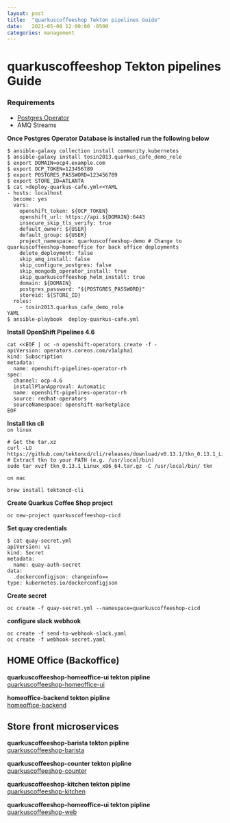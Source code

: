 ```yaml
---
layout: post
title:  "quarkuscoffeeshop Tekton pipelines Guide"
date:   2021-05-08 12:00:00 -0500
categories: management
---
```


# quarkuscoffeeshop Tekton pipelines Guide

### Requirements 
* [Postgres Operator](https://github.com/quarkuscoffeeshop/quarkuscoffeeshop-helm/wiki#install-postgres-operator)
* AMQ Streams

**Once Postgres Operator Database is installed run the following below**
```
$ ansible-galaxy collection install community.kubernetes
$ ansible-galaxy install tosin2013.quarkus_cafe_demo_role
$ export DOMAIN=ocp4.example.com
$ export OCP_TOKEN=123456789
$ export POSTGRES_PASSWORD=123456789
$ export STORE_ID=ATLANTA
$ cat >deploy-quarkus-cafe.yml<<YAML
- hosts: localhost
  become: yes
  vars:
    openshift_token: ${OCP_TOKEN}
    openshift_url: https://api.${DOMAIN}:6443
    insecure_skip_tls_verify: true
    default_owner: ${USER}
    default_group: ${USER}
    project_namespace: quarkuscoffeeshop-demo # Change to quarkuscoffeeshop-homeoffice for back office deployments 
    delete_deployment: false
    skip_amq_install: false
    skip_configure_postgres: false
    skip_mongodb_operator_install: true
    skip_quarkuscoffeeshop_helm_install: true
    domain: ${DOMAIN}
    postgres_password: "${POSTGRES_PASSWORD}"
    storeid: ${STORE_ID}
  roles:
    - tosin2013.quarkus_cafe_demo_role
YAML
$ ansible-playbook  deploy-quarkus-cafe.yml
```

**Install OpenShift Pipelines 4.6**
```
cat <<EOF | oc -n openshift-operators create -f -
apiVersion: operators.coreos.com/v1alpha1
kind: Subscription
metadata:
  name: openshift-pipelines-operator-rh
spec:
  channel: ocp-4.6
  installPlanApproval: Automatic
  name: openshift-pipelines-operator-rh
  source: redhat-operators
  sourceNamespace: openshift-marketplace
EOF
```

**Install tkn cli**  
`on linux`
```
# Get the tar.xz
curl -LO https://github.com/tektoncd/cli/releases/download/v0.13.1/tkn_0.13.1_Linux_x86_64.tar.gz
# Extract tkn to your PATH (e.g. /usr/local/bin)
sudo tar xvzf tkn_0.13.1_Linux_x86_64.tar.gz -C /usr/local/bin/ tkn
```

`on mac`
```
brew install tektoncd-cli
```

**Create Quarkus Coffee Shop project**
```
oc new-project quarkuscoffeeshop-cicd
```

**Set quay credentials**  
```
$ cat quay-secret.yml
apiVersion: v1
kind: Secret
metadata:
  name: quay-auth-secret
data:
  .dockerconfigjson: changeinfo==
type: kubernetes.io/dockerconfigjson
```

**Create secret**
```
oc create -f quay-secret.yml --namespace=quarkuscoffeeshop-cicd
```

**configure slack webhook**
```
oc create -f send-to-webhook-slack.yaml
oc create -f webhook-secret.yaml
```

## HOME Office (Backoffice)
**quarkuscoffeeshop-homeoffice-ui tekton pipline**  
[quarkuscoffeeshop-homeoffice-ui](https://github.com/quarkuscoffeeshop/tekton-pipelines/blob/master/quarkuscoffeeshop-homeoffice-ui/README.md)

**homeoffice-backend tekton pipline**  
[homeoffice-backend](https://github.com/quarkuscoffeeshop/tekton-pipelines/blob/master/homeoffice-backend/README.md)

## Store front microservices  

**quarkuscoffeeshop-barista tekton pipline**  
[quarkuscoffeeshop-barista](https://github.com/quarkuscoffeeshop/tekton-pipelines/blob/master/quarkuscoffeeshop-barista/README.md)

**quarkuscoffeeshop-counter tekton pipline**  
[quarkuscoffeeshop-counter](https://github.com/quarkuscoffeeshop/tekton-pipelines/blob/master/quarkuscoffeeshop-counter/README.md)

**quarkuscoffeeshop-kitchen tekton pipline**  
[quarkuscoffeeshop-kitchen](https://github.com/quarkuscoffeeshop/tekton-pipelines/blob/master/quarkuscoffeeshop-kitchen/README.md)

**quarkuscoffeeshop-homeoffice-ui tekton pipline**   
[quarkuscoffeeshop-web](https://github.com/quarkuscoffeeshop/tekton-pipelines/blob/master/quarkuscoffeeshop-web/README.md)



